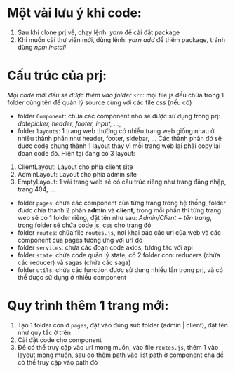 # Một vài lưu ý khi code:

1. Sau khi clone prj về, chạy lệnh: _yarn_ để cài đặt package
2. Khi muốn cài thư viện mới, dùng lệnh: _yarn add_ để thêm package, tránh dùng _npm install_

# Cấu trúc của prj:

_Mọi code mới đều sẽ được thêm vào folder `src`_: mọi file js đều chứa trong 1 folder cùng tên để quản lý source cùng với các file css (nếu có)

- folder `Component`: chứa các component nhỏ sẽ được sử dụng trong prj: _datepicker, header, footer, input, ..._,
- folder `layouts`: 1 trang web thường có nhiều trang web giống nhau ở nhiều thành phần như header, footer, sidebar, ... Các thành phần đó sẽ được code chung thành 1 layout thay vì mỗi trang web lại phải copy lại đoạn code đó. Hiện tại đang có 3 layout:

1. ClientLayout: Layout cho phía client site
2. AdminLayout: Layout cho phía admin site
3. EmptyLayout: 1 vài trang web sẽ có cấu trúc riêng như trang đăng nhập, trang 404, ...

- folder `pages`: chứa các component của từng trang trong hệ thống, folder được chia thành 2 phần **admin** và **client**, trong mỗi phần thì từng trang web sẽ có 1 folder riêng, đặt tên như sau: _Admin/Client + tên trang_, trong folder sẽ chứa code js, css cho trang đó
- folder `routes`: chứa file `routes.js`, nơi khai báo các url của web và các component của pages tương ứng với url đó
- folder `services`: chứa các đoạn code axios, tương tác với api
- folder `state`: chứa code quản lý state, có 2 folder con: reducers (chứa các reducer) và sagas (chứa các saga)
- folder `utils`: chứa các function được sử dụng nhiều lần trong prj, và có thể được sử dụng ở nhiều component

# Quy trình thêm 1 trang mới:

1. Tạo 1 folder con ở `pages`, đặt vào đúng sub folder (admin | client), đặt tên như quy tắc ở trên
2. Cài đặt code cho component
3. Để có thể truy cập vào url mong muốn, vào file `routes.js`, thêm 1 <Route /> vào layout mong muốn, sau đó thêm path vào list path ở component <Route> cha để có thể truy cập vào path đó
